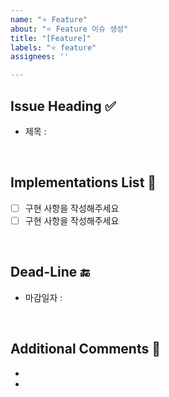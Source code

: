 ```yaml
---
name: "⭐️ Feature"
about: "⭐️ Feature 이슈 생성"
title: "[Feature]"
labels: "⭐️ feature"
assignees: ''

---
```


## Issue Heading ✅

- 제목 : 

<br/>

## Implementations List 📄

- [ ] 구현 사항을 작성해주세요
- [ ] 구현 사항을 작성해주세요

<br/>

## Dead-Line 🔚

- 마감일자 : 

<br/>

## Additional Comments 💬

-
-
<br/>
